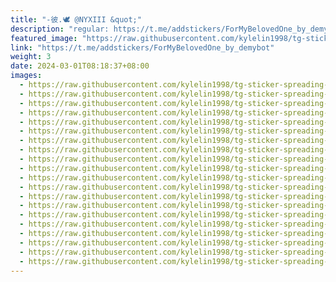 ```yaml
---
title: "-彼.🕊 @NYXIII &quot;"
description: "regular: https://t.me/addstickers/ForMyBelovedOne_by_demybot"
featured_image: "https://raw.githubusercontent.com/kylelin1998/tg-sticker-spreading-worldwide-images/main/img/e7af6e38-a7cd-4ec7-b5d1-af5ab8b4ed66.jpg"
link: "https://t.me/addstickers/ForMyBelovedOne_by_demybot"
weight: 3
date: 2024-03-01T08:18:37+08:00
images:
  - https://raw.githubusercontent.com/kylelin1998/tg-sticker-spreading-worldwide-images/main/img/e7af6e38-a7cd-4ec7-b5d1-af5ab8b4ed66.jpg
  - https://raw.githubusercontent.com/kylelin1998/tg-sticker-spreading-worldwide-images/main/img/803d20af-ef2b-4a62-a498-dcf388cc5bda.jpg
  - https://raw.githubusercontent.com/kylelin1998/tg-sticker-spreading-worldwide-images/main/img/196c717e-6dd8-4e5d-a119-24a495c82d6e.jpg
  - https://raw.githubusercontent.com/kylelin1998/tg-sticker-spreading-worldwide-images/main/img/c23239e2-c800-4d7f-913e-1966b5bd2d15.jpg
  - https://raw.githubusercontent.com/kylelin1998/tg-sticker-spreading-worldwide-images/main/img/85e79f0c-96b8-4b2a-a160-28ea8023397b.jpg
  - https://raw.githubusercontent.com/kylelin1998/tg-sticker-spreading-worldwide-images/main/img/d01446a1-6ddb-47c0-86e8-9ee6a26d8e5d.jpg
  - https://raw.githubusercontent.com/kylelin1998/tg-sticker-spreading-worldwide-images/main/img/104c7074-c021-4da9-abf3-4ab750b737bb.jpg
  - https://raw.githubusercontent.com/kylelin1998/tg-sticker-spreading-worldwide-images/main/img/305d090e-119c-4b17-8dbf-a7b012e687bf.jpg
  - https://raw.githubusercontent.com/kylelin1998/tg-sticker-spreading-worldwide-images/main/img/41698be1-8460-4b5a-ace9-31073f6bba92.jpg
  - https://raw.githubusercontent.com/kylelin1998/tg-sticker-spreading-worldwide-images/main/img/5105d566-7848-4805-bba6-8d14f639d22b.jpg
  - https://raw.githubusercontent.com/kylelin1998/tg-sticker-spreading-worldwide-images/main/img/1a3e0b71-9312-4f58-962d-1d3d2496e83a.jpg
  - https://raw.githubusercontent.com/kylelin1998/tg-sticker-spreading-worldwide-images/main/img/7b70f368-05e4-4bba-9ad1-c759209837bd.jpg
  - https://raw.githubusercontent.com/kylelin1998/tg-sticker-spreading-worldwide-images/main/img/eb44640e-fb5d-4fcd-8185-c28a97161405.jpg
  - https://raw.githubusercontent.com/kylelin1998/tg-sticker-spreading-worldwide-images/main/img/6b475f3c-2df4-491b-9949-13e8a94a44a5.jpg
  - https://raw.githubusercontent.com/kylelin1998/tg-sticker-spreading-worldwide-images/main/img/d213d713-efb4-4291-abaa-161865d34671.jpg
  - https://raw.githubusercontent.com/kylelin1998/tg-sticker-spreading-worldwide-images/main/img/d3d7e956-089e-4b02-9e4c-667545d30e14.jpg
  - https://raw.githubusercontent.com/kylelin1998/tg-sticker-spreading-worldwide-images/main/img/c7339552-7a1d-49c4-acae-5c98b0f0adb0.jpg
  - https://raw.githubusercontent.com/kylelin1998/tg-sticker-spreading-worldwide-images/main/img/cb874561-5016-49e5-bdc5-067a45254ece.jpg
  - https://raw.githubusercontent.com/kylelin1998/tg-sticker-spreading-worldwide-images/main/img/4e1cd213-6a04-4804-a194-84dfdd5c404d.jpg
  - https://raw.githubusercontent.com/kylelin1998/tg-sticker-spreading-worldwide-images/main/img/ae50022e-b84a-4629-ae89-9b23a6649acc.jpg
---
```

